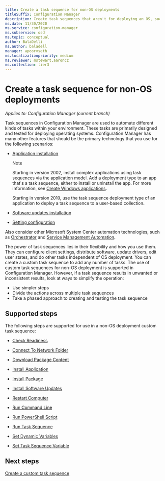 ```yaml
---
title: Create a task sequence for non-OS deployments
titleSuffix: Configuration Manager
description: Create task sequences that aren't for deploying an OS, such as distributing software or automating tasks
ms.date: 11/30/2020
ms.service: configuration-manager
ms.subservice: osd
ms.topic: conceptual
author: BalaDelli
ms.author: baladell
manager: apoorvseth
ms.localizationpriority: medium
ms.reviewer: mstewart,aaroncz 
ms.collection: tier3
---
```


# Create a task sequence for non-OS deployments

*Applies to: Configuration Manager (current branch)*

Task sequences in Configuration Manager are used to automate different kinds of tasks within your environment. These tasks are primarily designed and tested for deploying operating systems. Configuration Manager has many other features that should be the primary technology that you use for the following scenarios:

- [Application installation](../../apps/understand/introduction-to-application-management.md)

    > [!NOTE]
    > Starting in version 2002, install complex applications using task sequences via the application model. Add a deployment type to an app that's a task sequence, either to install or uninstall the app. For more information, see [Create Windows applications](../../apps/get-started/creating-windows-applications.md#bkmk_tsdt).<!-- 3555953 -->

    Starting in version 2010, use the task sequence deployment type of an application to deploy a task sequence to a user-based collection.<!-- 8018255 -->

- [Software updates installation](../../sum/understand/software-updates-introduction.md)

- [Setting configuration](../../compliance/understand/ensure-device-compliance.md)

Also consider other Microsoft System Center automation technologies, such as [Orchestrator](/system-center/orchestrator/) and [Service Management Automation](/system-center/sma/).  

The power of task sequences lies in their flexibility and how you use them. They can configure client settings, distribute software, update drivers, edit user states, and do other tasks independent of OS deployment. You can create a custom task sequence to add any number of tasks. The use of custom task sequences for non-OS deployment is supported in Configuration Manager. However, if a task sequence results in unwanted or inconsistent results, look at ways to simplify the operation:

- Use simpler steps
- Divide the actions across multiple task sequences
- Take a phased approach to creating and testing the task sequence

## Supported steps

The following steps are supported for use in a non-OS deployment custom task sequence:  

- [Check Readiness](../understand/task-sequence-steps.md#BKMK_CheckReadiness)  

- [Connect To Network Folder](../understand/task-sequence-steps.md#BKMK_ConnectToNetworkFolder)  

- [Download Package Content](../understand/task-sequence-steps.md#BKMK_DownloadPackageContent)  

- [Install Application](../understand/task-sequence-steps.md#BKMK_InstallApplication)  

- [Install Package](../understand/task-sequence-steps.md#BKMK_InstallPackage)  

- [Install Software Updates](../understand/task-sequence-steps.md#BKMK_InstallSoftwareUpdates)  

- [Restart Computer](../understand/task-sequence-steps.md#BKMK_RestartComputer)  

- [Run Command Line](../understand/task-sequence-steps.md#BKMK_RunCommandLine)  

- [Run PowerShell Script](../understand/task-sequence-steps.md#BKMK_RunPowerShellScript)  

- [Run Task Sequence](../understand/task-sequence-steps.md#child-task-sequence)  

- [Set Dynamic Variables](../understand/task-sequence-steps.md#BKMK_SetDynamicVariables)  

- [Set Task Sequence Variable](../understand/task-sequence-steps.md#BKMK_SetTaskSequenceVariable)  

## Next steps

[Create a custom task sequence](create-a-custom-task-sequence.md)